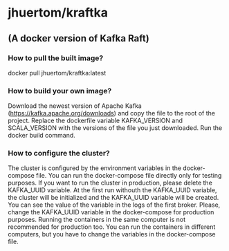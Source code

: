 # jhuertom/kraftka
## (A docker version of Kafka Raft)


### How to pull the built image?
docker pull jhuertom/kraftka:latest


### How to build your own image?
Download the newest version of Apache Kafka (https://kafka.apache.org/downloads)
and copy the file to the root of the project.
Replace the dockerfile variable KAFKA_VERSION and SCALA_VERSION with the versions of the file you just downloaded.
Run the docker build command.


### How to configure the cluster?
The cluster is configured by the environment variables in the docker-compose file.
You can run the docker-compose file directly only for testing purposes. If you want to run the cluster in production, please delete the KAFKA_UUID variable.
At the first run withouth the KAFKA_UUID variable, the cluster will be initialized and the KAFKA_UUID variable will be created. You can see the value of the variable in the logs of the first broker.
Please, change the KAFKA_UUID variable in the docker-compose for production purposes.
Running the containers in the same computer is not recommended for production too. You can run the containers in different computers, but you have to change the variables in the docker-compose file.
